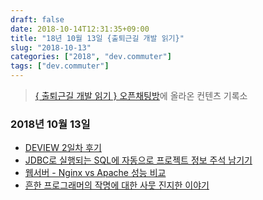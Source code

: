 ```yaml
---
draft: false
date: 2018-10-14T12:31:35+09:00
title: "18년 10월 13일 {출퇴근길 개발 읽기}"
slug: "2018-10-13"
categories: ["2018", "dev.commuter"]
tags: ["dev.commuter"]
---
```

>[{ 출퇴근길 개발 읽기 } 오픈채팅방](http://bit.ly/2QxBmW5)에 올라온 컨텐츠 기록소

### 2018년 10월 13일

- [DEVIEW 2일차 후기](http://bit.ly/2PxAUHw)
- [JDBC로 실행되는 SQL에 자동으로 프로젝트 정보 주석 남기기](bit.ly/2OXfHJP)
- [웹서버 - Nginx vs Apache 성능 비교](http://bit.ly/2yint7E)
- [흔한 프로그래머의 작명에 대한 사뭇 진지한 이야기](https://www.vobour.com/흔한-프로그래머의-작명에-대한-사뭇-진지한-이야기-hkfgq9xqm)